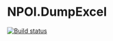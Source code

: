 # NPOI.DumpExcel

[![Build status](https://ci.appveyor.com/api/projects/status/dldnys87tl3t4dm6?svg=true)](https://ci.appveyor.com/project/ychsu/npoi-dumpexcel)
